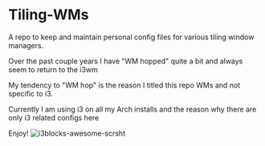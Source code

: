 # Tiling-WMs
A repo to keep and maintain personal config files for various tiling window managers.

Over the past couple years I have "WM hopped" quite a bit and always seem to return to the i3wm

My tendency to "WM hop" is the reason I titled this repo WMs and not specific to i3.

Currently I am using i3 on all my Arch installs and the reason why there are only i3 related configs here

Enjoy!
![i3blocks-awesome-scrsht](https://user-images.githubusercontent.com/17395846/212740347-56c9e1c4-774f-400d-820e-baff0d68b132.png)
